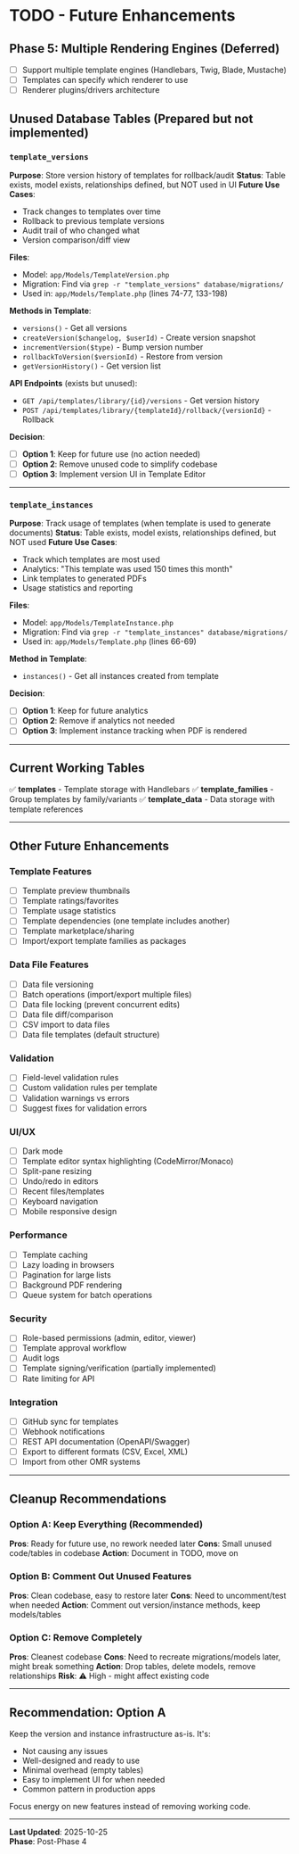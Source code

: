 # TODO - Future Enhancements

## Phase 5: Multiple Rendering Engines (Deferred)
- [ ] Support multiple template engines (Handlebars, Twig, Blade, Mustache)
- [ ] Templates can specify which renderer to use
- [ ] Renderer plugins/drivers architecture

## Unused Database Tables (Prepared but not implemented)

### `template_versions` 
**Purpose**: Store version history of templates for rollback/audit
**Status**: Table exists, model exists, relationships defined, but NOT used in UI
**Future Use Cases**:
- Track changes to templates over time
- Rollback to previous template versions
- Audit trail of who changed what
- Version comparison/diff view

**Files**:
- Model: `app/Models/TemplateVersion.php`
- Migration: Find via `grep -r "template_versions" database/migrations/`
- Used in: `app/Models/Template.php` (lines 74-77, 133-198)

**Methods in Template**:
- `versions()` - Get all versions
- `createVersion($changelog, $userId)` - Create version snapshot
- `incrementVersion($type)` - Bump version number
- `rollbackToVersion($versionId)` - Restore from version
- `getVersionHistory()` - Get version list

**API Endpoints** (exists but unused):
- `GET /api/templates/library/{id}/versions` - Get version history
- `POST /api/templates/library/{templateId}/rollback/{versionId}` - Rollback

**Decision**: 
- [ ] **Option 1**: Keep for future use (no action needed)
- [ ] **Option 2**: Remove unused code to simplify codebase
- [ ] **Option 3**: Implement version UI in Template Editor

---

### `template_instances`
**Purpose**: Track usage of templates (when template is used to generate documents)
**Status**: Table exists, model exists, relationships defined, but NOT used
**Future Use Cases**:
- Track which templates are most used
- Analytics: "This template was used 150 times this month"
- Link templates to generated PDFs
- Usage statistics and reporting

**Files**:
- Model: `app/Models/TemplateInstance.php`
- Migration: Find via `grep -r "template_instances" database/migrations/`
- Used in: `app/Models/Template.php` (lines 66-69)

**Method in Template**:
- `instances()` - Get all instances created from template

**Decision**:
- [ ] **Option 1**: Keep for future analytics
- [ ] **Option 2**: Remove if analytics not needed
- [ ] **Option 3**: Implement instance tracking when PDF is rendered

---

## Current Working Tables

✅ **templates** - Template storage with Handlebars
✅ **template_families** - Group templates by family/variants
✅ **template_data** - Data storage with template references

---

## Other Future Enhancements

### Template Features
- [ ] Template preview thumbnails
- [ ] Template ratings/favorites
- [ ] Template usage statistics
- [ ] Template dependencies (one template includes another)
- [ ] Template marketplace/sharing
- [ ] Import/export template families as packages

### Data File Features
- [ ] Data file versioning
- [ ] Batch operations (import/export multiple files)
- [ ] Data file locking (prevent concurrent edits)
- [ ] Data file diff/comparison
- [ ] CSV import to data files
- [ ] Data file templates (default structure)

### Validation
- [ ] Field-level validation rules
- [ ] Custom validation rules per template
- [ ] Validation warnings vs errors
- [ ] Suggest fixes for validation errors

### UI/UX
- [ ] Dark mode
- [ ] Template editor syntax highlighting (CodeMirror/Monaco)
- [ ] Split-pane resizing
- [ ] Undo/redo in editors
- [ ] Recent files/templates
- [ ] Keyboard navigation
- [ ] Mobile responsive design

### Performance
- [ ] Template caching
- [ ] Lazy loading in browsers
- [ ] Pagination for large lists
- [ ] Background PDF rendering
- [ ] Queue system for batch operations

### Security
- [ ] Role-based permissions (admin, editor, viewer)
- [ ] Template approval workflow
- [ ] Audit logs
- [ ] Template signing/verification (partially implemented)
- [ ] Rate limiting for API

### Integration
- [ ] GitHub sync for templates
- [ ] Webhook notifications
- [ ] REST API documentation (OpenAPI/Swagger)
- [ ] Export to different formats (CSV, Excel, XML)
- [ ] Import from other OMR systems

---

## Cleanup Recommendations

### Option A: Keep Everything (Recommended)
**Pros**: Ready for future use, no rework needed later
**Cons**: Small unused code/tables in codebase
**Action**: Document in TODO, move on

### Option B: Comment Out Unused Features
**Pros**: Clean codebase, easy to restore later
**Cons**: Need to uncomment/test when needed
**Action**: Comment out version/instance methods, keep models/tables

### Option C: Remove Completely
**Pros**: Cleanest codebase
**Cons**: Need to recreate migrations/models later, might break something
**Action**: Drop tables, delete models, remove relationships
**Risk**: ⚠️ High - might affect existing code

---

## Recommendation: Option A

Keep the version and instance infrastructure as-is. It's:
- Not causing any issues
- Well-designed and ready to use
- Minimal overhead (empty tables)
- Easy to implement UI for when needed
- Common pattern in production apps

Focus energy on new features instead of removing working code.

---

**Last Updated**: 2025-10-25  
**Phase**: Post-Phase 4
